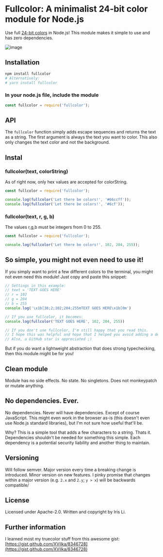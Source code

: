 # Fullcolor: A minimalist 24-bit color module for Node.js

Use full [24-bit colors](https://en.wikipedia.org/wiki/Color_depth#True_color_(24-bit)) in Node.js! This module makes it simple to use and has zero dependencies.

![image](https://user-images.githubusercontent.com/5728307/34231573-71ff3666-e591-11e7-97d9-d3cb3bb4adcd.png)

## Installation
```sh
npm install fullcolor
# Alternatively:
# yarn install fullcolor
```

### In your node.js file, include the module
```js
const fullcolor = require('fullcolor');
```

## API
The `fullcolor` function simply adds escape sequences and returns the text as a string. The first argument is always the text you want to color. This also only changes the text color and not the background.

## Instal

### fullcolor(text, colorString)
As of right now, only hex values are accepted for colorString.
```js
const fullcolor = require('fullcolor');

console.log(fullcolor('Let there be colors!', '#66ccff'));
console.log(fullcolor('Let there be colors!', '#6cf'));
```

### fullcolor(text, r, g, b)
The values r,g,b must be integers from 0 to 255.

```js
const fullcolor = require('fullcolor');

console.log(fullcolor('Let there be colors!', 102, 204, 255));
```

## So simple, you might not even need to use it!
If you simply want to print a few different colors to the terminal, you might not even need this module! Just copy and paste this snippet:

```js
// Settings in this example:
// text = 'TEXT GOES HERE'
// r = 102
// g = 204
// b = 255
console.log('\x1b[38;2;102;204;255mTEXT GOES HERE\x1b[0m')

// If you use fullcolor, it becomes:
console.log(fullcolor('TEXT GOES HERE', 102, 204, 255))

// If you don't use fullcolor, I'm still happy that you read this.
// I hope this was helpful and hope that I helped you avoid adding a dependency.
// Also, a GitHub star is appreciated ;)
```

But if you do want a lightweight abstraction that does strong typechecking, then this module might be for you!

## Clean module
Module has no side effects. No state. No singletons. Does not monkeypatch or mutate anything.

## No dependencies. Ever.
No dependencies. Never will have dependencies. Except of course JavaScript. This might even work in the browser as-is (this doesn't even use Node.js standard libraries), but I'm not sure how useful that'll be.

Why? This is a simple tool that adds a few characters to a string. Thats it. Dependencies shouldn't be needed for something this simple. Each dependency is a potential security liability and another thing to maintain.

## Versioning
Will follow semver. Major version every time a breaking change is introduced. Minor version on new features. I pinky promise that changes within a major version (e.g. `2.x` and `2.y`; `y > x`) will be backwards compatible/

## License
Licensed under Apache-2.0. Written and copyright by Iris Li.

## Further information
I learned most my truecolor stuff from this awesome gist: [https://gist.github.com/XVilka/8346728](https://gist.github.com/XVilka/8346728)

